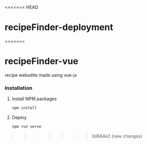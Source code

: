 <<<<<<< HEAD
# recipeFinder-deployment
=======
# recipeFinder-vue
recipe websdite made using vue-js

### Installation

1. Install NPM packages
   ```sh
   npm install
   ```
2. Deploy
   ```js
   npm run serve
   ```
>>>>>>> 3d684e2 (new changes)

